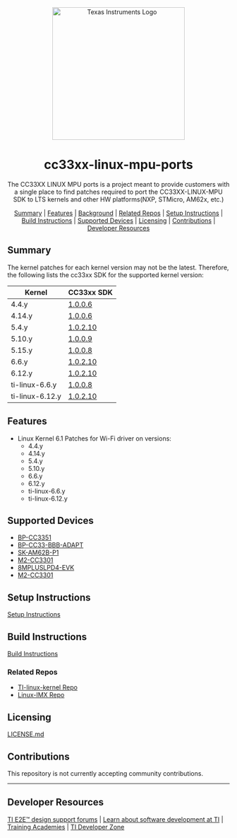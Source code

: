 <div align="center">

<picture>
  <source media="(prefers-color-scheme: dark)" srcset="https://www.ti.com/content/dam/ticom/images/identities/ti-brand/ti-logo-hz-1c-white.svg" width="300">
  <img alt="Texas Instruments Logo" src="https://www.ti.com/content/dam/ticom/images/identities/ti-brand/ti-hz-2c-pos-rgb.svg" width="300">
</picture>

# cc33xx-linux-mpu-ports

The CC33XX LINUX MPU ports is a project meant to provide customers with a single place to find patches required to port the CC33XX-LINUX-MPU SDK to LTS kernels and other HW platforms(NXP, STMicro, AM62x, etc.) 

[Summary](#summary) | [Features](#features) | [Background](#background) | [Related Repos](#related-repos) | [Setup Instructions](#setup-instructions) | [Build Instructions](#build-instructions) | [Supported Devices](#supported-devices) | [Licensing](#licensing) | [Contributions](#contributions) | [Developer Resources](developer-resources)
</div>

## Summary

The kernel patches for each kernel version may not be the latest.
Therefore, the following lists the cc33xx SDK for the supported kernel
version:

| Kernel | CC33xx SDK |
| ------------- | ------------- |
| 4.4.y | [1.0.0.6](https://www.ti.com/tool/download/CC33XX-LINUX-MPU/1.0.0.6) |
| 4.14.y | [1.0.0.6](https://www.ti.com/tool/download/CC33XX-LINUX-MPU/1.0.0.6) |
| 5.4.y | [1.0.2.10](https://www.ti.com/tool/download/CC33XX-LINUX-MPU/1.0.2.10) |
| 5.10.y | [1.0.0.9](https://www.ti.com/tool/download/CC33XX-LINUX-MPU/1.0.0.9) |
| 5.15.y | [1.0.0.8](https://www.ti.com/tool/download/CC33XX-LINUX-MPU/1.0.0.8) |
| 6.6.y | [1.0.2.10](https://www.ti.com/tool/download/CC33XX-LINUX-MPU/1.0.2.10) |
| 6.12.y | [1.0.2.10](https://www.ti.com/tool/download/CC33XX-LINUX-MPU/1.0.2.10) |
| ti-linux-6.6.y | [1.0.0.8](https://www.ti.com/tool/download/CC33XX-LINUX-MPU/1.0.0.8) |
| ti-linux-6.12.y | [1.0.2.10](https://www.ti.com/tool/download/CC33XX-LINUX-MPU/1.0.2.10) |

## Features

- Linux Kernel 6.1 Patches for Wi-Fi driver on versions:
  - 4.4.y
  - 4.14.y
  - 5.4.y
  - 5.10.y
  - 6.6.y
  - 6.12.y
  - ti-linux-6.6.y
  - ti-linux-6.12.y

## Supported Devices

- [BP-CC3351](https://www.ti.com/tool/BP-CC3351)
- [BP-CC33-BBB-ADAPT](https://www.ti.com/tool/BP-CC33-BBB-ADAPT)
- [SK-AM62B-P1](https://www.ti.com/tool/SK-AM62B-P1)
- [M2-CC3301](https://www.ti.com/tool/M2-CC3301)
- [8MPLUSLPD4-EVK](https://www.nxp.com/design/development-boards/i-mx-evaluation-and-development-boards/evaluation-kit-for-the-i-mx-8m-plus-applications-processor:8MPLUSLPD4-EVK)
- [M2-CC3301](https://www.ti.com/tool/M2-CC3301)

## Setup Instructions

[Setup Instructions](https://dev.ti.com/tirex/explore/content/CC33XX_LINUX_MPU_1_00_00_05__all/docs/linux/html/linux/getting-started/getting-started-linux.html#)


## Build Instructions

[Build Instructions](https://dev.ti.com/tirex/explore/content/CC33XX_LINUX_MPU_1_00_00_05__all/docs/linux/html/linux/migration-guide.html#)


### Related Repos

  - [TI-linux-kernel Repo](https://git.ti.com/cgit/ti-linux-kernel/ti-linux-kernel/)
  - [Linux-IMX Repo](https://github.com/nxp-imx/linux-imx.git)


## Licensing

[LICENSE.md](./manifest.html)


## Contributions

This repository is not currently accepting community contributions.

---
## Developer Resources
[TI E2E™ design support forums](https://e2e.ti.com) | [Learn about software development at TI](https://www.ti.com/design-development/software-development.html) | [Training Academies](https://www.ti.com/design-development/ti-developer-zone.html#ti-developer-zone-tab-1) | [TI Developer Zone](https://dev.ti.com/)
